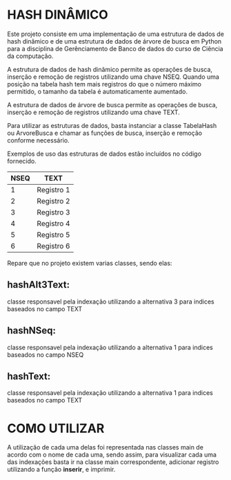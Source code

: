 # HASH DINÂMICO
Este projeto consiste em uma implementação de uma estrutura de dados de hash dinâmico e de uma estrutura de dados de árvore de busca em Python para a disciplina de Gerênciamento de Banco de dados do curso de Ciência da computação.

A estrutura de dados de hash dinâmico permite as operações de busca, inserção e remoção de registros utilizando uma chave NSEQ. Quando uma posição na tabela hash tem mais registros do que o número máximo permitido, o tamanho da tabela é automaticamente aumentado.

A estrutura de dados de árvore de busca permite as operações de busca, inserção e remoção de registros utilizando uma chave TEXT.

Para utilizar as estruturas de dados, basta instanciar a classe TabelaHash ou ArvoreBusca e chamar as funções de busca, inserção e remoção conforme necessário.

Exemplos de uso das estruturas de dados estão incluídos no código fornecido.

| NSEQ | TEXT       |
|------|------------|
| 1    | Registro 1 |
| 2    | Registro 2 |
| 3    | Registro 3 |
| 4    | Registro 4 |
| 5    | Registro 5 |
| 6    | Registro 6 |


Repare que no projeto existem varias classes, sendo elas: <br>
  ## **hashAlt3Text**: 
  classe responsavel pela indexação utilizando a alternativa 3 para indices baseados no campo TEXT  <br>
  ## **hashNSeq**:
  classe responsavel pela indexação utilizando a alternativa 1 para indices baseados no campo NSEQ  <br>
  ## **hashText**:
  classe responsavel pela indexação utilizando a alternativa 1 para indices baseados no campo TEXT<br>
  
  # **COMO UTILIZAR** <br>
 A utilização de cada uma delas foi representada nas classes main de acordo com o nome de cada uma, sendo assim, para visualizar cada uma das indexações basta ir na classe main correspondente, adicionar registro utilizando a função **inserir**, e imprimir.
